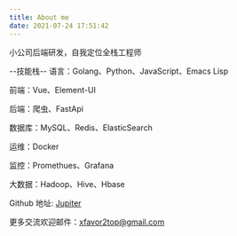 ```yaml
---
title: About me
date: 2021-07-24 17:51:42
---
```


小公司后端研发，自我定位全栈工程师

--技能栈--
语言：Golang、Python、JavaScript、Emacs Lisp

前端：Vue、Element-UI

后端：爬虫、FastApi

数据库：MySQL、Redis、ElasticSearch

运维：Docker

监控：Promethues、Grafana

大数据：Hadoop、Hive、Hbase


Github 地址: [Jupiter](https://github.com/JupiterXue)

更多交流欢迎邮件：<xfavor2top@gmail.com>
